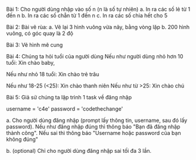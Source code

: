 Bài 1:
Cho người dùng nhập vào số n (n là số tự nhiên)
a. In ra các số lẻ từ 1 đến n
b. In ra các số chẵn từ 1 đến n
c. In ra các số chia hết cho 5

Bài 2: 
Bài vẽ rùa:
a. Vẽ lại 3 hình vuông vừa nãy, bằng vòng lặp
b. 200 hình vuông, có góc quay là 2 độ


Bài 3: Vẽ hình mê cung


Bài 4:
Chúng ta hỏi tuổi của người dùng
Nếu như người dùng nhỏ hơn 10 tuổi: Xin chào baby, 

Nếu như nhỏ 18 tuổi: Xin chào trẻ trâu

Nếu như 18-25 (<25): Xin chào thanh niên
Nếu như từ >25: Xin chào chú

Bài 5:
Giả sử chúng ta lập trình 1 task về đăng nhập

username = 'c4e'
password = 'codethechange'

a. Cho người dùng đăng nhập (prompt lấy thông tin, username, sau đó lấy password). Nếu như đăng nhập đúng thì thông báo "Bạn đã đăng nhập thành công". Nếu sai thì thông báo "Username hoặc password của bạn không đúng"


b. (optional) Chỉ cho người dùng đăng nhập sai tối đa 3 lần.